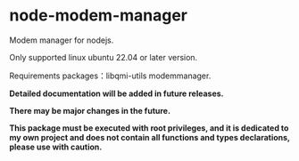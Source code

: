 # node-modem-manager

Modem manager for nodejs.

Only supported linux ubuntu 22.04 or later version.

Requirements packages：libqmi-utils modemmanager.

**Detailed documentation will be added in future releases.**

**There may be major changes in the future.**

**This package must be executed with root privileges, and it is dedicated to my own project and does not contain all functions and types declarations, please use with caution.**
